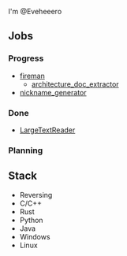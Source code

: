 I'm @Eveheeero

## Jobs

### Progress

- [fireman](https://github.com/Eveheeero/fireman)
  - [architecture_doc_extractor](https://github.com/Eveheeero/architecture_doc_extractor)
- [nickname_generator](https://github.com/Eveheeero/nickname_generator)

### Done

- [LargeTextReader](https://github.com/Eveheeero/LargeTextReader)

### Planning

## Stack

- Reversing
- C/C++
- Rust
- Python
- Java
- Windows
- Linux
